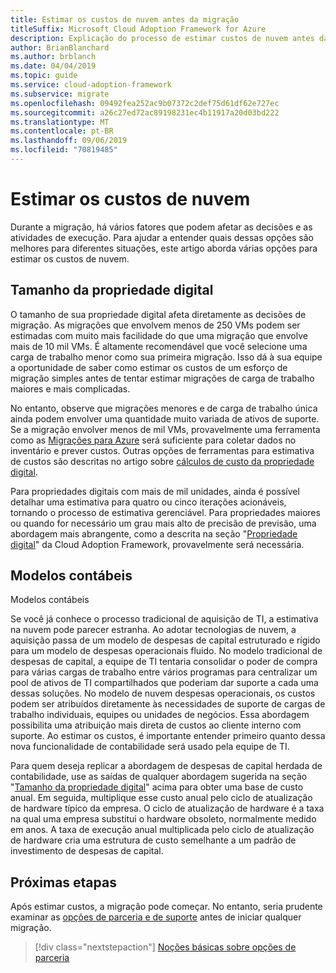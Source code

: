 ```yaml
---
title: Estimar os custos de nuvem antes da migração
titleSuffix: Microsoft Cloud Adoption Framework for Azure
description: Explicação do processo de estimar custos de nuvem antes da migração.
author: BrianBlanchard
ms.author: brblanch
ms.date: 04/04/2019
ms.topic: guide
ms.service: cloud-adoption-framework
ms.subservice: migrate
ms.openlocfilehash: 09492fea252ac9b07372c2def75d61df62e727ec
ms.sourcegitcommit: a26c27ed72ac89198231ec4b11917a20d03bd222
ms.translationtype: MT
ms.contentlocale: pt-BR
ms.lasthandoff: 09/06/2019
ms.locfileid: "70819485"
---
```

# <a name="estimate-cloud-costs"></a>Estimar os custos de nuvem

Durante a migração, há vários fatores que podem afetar as decisões e as atividades de execução. Para ajudar a entender quais dessas opções são melhores para diferentes situações, este artigo aborda várias opções para estimar os custos de nuvem.

## <a name="digital-estate-size"></a>Tamanho da propriedade digital

O tamanho de sua propriedade digital afeta diretamente as decisões de migração. As migrações que envolvem menos de 250 VMs podem ser estimadas com muito mais facilidade do que uma migração que envolve mais de 10 mil VMs. É altamente recomendável que você selecione uma carga de trabalho menor como sua primeira migração. Isso dá à sua equipe a oportunidade de saber como estimar os custos de um esforço de migração simples antes de tentar estimar migrações de carga de trabalho maiores e mais complicadas.

No entanto, observe que migrações menores e de carga de trabalho única ainda podem envolver uma quantidade muito variada de ativos de suporte. Se a migração envolver menos de mil VMs, provavelmente uma ferramenta como as [Migrações para Azure](/azure/migrate/migrate-overview) será suficiente para coletar dados no inventário e prever custos. Outras opções de ferramentas para estimativa de custos são descritas no artigo sobre [cálculos de custo da propriedade digital](../../../digital-estate/calculate.md).

Para propriedades digitais com mais de mil unidades, ainda é possível detalhar uma estimativa para quatro ou cinco iterações acionáveis, tornando o processo de estimativa gerenciável. Para propriedades maiores ou quando for necessário um grau mais alto de precisão de previsão, uma abordagem mais abrangente, como a descrita na seção "[Propriedade digital](../../../digital-estate/index.md)" da Cloud Adoption Framework, provavelmente será necessária.

## <a name="accounting-models"></a>Modelos contábeis

Modelos contábeis

Se você já conhece o processo tradicional de aquisição de TI, a estimativa na nuvem pode parecer estranha. Ao adotar tecnologias de nuvem, a aquisição passa de um modelo de despesas de capital estruturado e rígido para um modelo de despesas operacionais fluido. No modelo tradicional de despesas de capital, a equipe de TI tentaria consolidar o poder de compra para várias cargas de trabalho entre vários programas para centralizar um pool de ativos de TI compartilhados que poderiam dar suporte a cada uma dessas soluções. No modelo de nuvem despesas operacionais, os custos podem ser atribuídos diretamente às necessidades de suporte de cargas de trabalho individuais, equipes ou unidades de negócios. Essa abordagem possibilita uma atribuição mais direta de custos ao cliente interno com suporte. Ao estimar os custos, é importante entender primeiro quanto dessa nova funcionalidade de contabilidade será usado pela equipe de TI.

Para quem deseja replicar a abordagem de despesas de capital herdada de contabilidade, use as saídas de qualquer abordagem sugerida na seção "[Tamanho da propriedade digital](#digital-estate-size)" acima para obter uma base de custo anual. Em seguida, multiplique esse custo anual pelo ciclo de atualização de hardware típico da empresa. O ciclo de atualização de hardware é a taxa na qual uma empresa substitui o hardware obsoleto, normalmente medido em anos. A taxa de execução anual multiplicada pelo ciclo de atualização de hardware cria uma estrutura de custo semelhante a um padrão de investimento de despesas de capital.

## <a name="next-steps"></a>Próximas etapas

Após estimar custos, a migração pode começar. No entanto, seria prudente examinar as [opções de parceria e de suporte](./partnership-options.md) antes de iniciar qualquer migração.

> [!div class="nextstepaction"]
> [Noções básicas sobre opções de parceria](./partnership-options.md)

